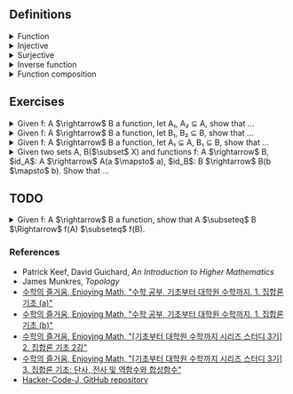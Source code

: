 ## Definitions

<details><summary>Function</summary>

  -  Given two sets A, B, we call $`f : A \rightarrow B`$ is a function, where $`S_f \subseteq A \times B \text{ satisfying for each } a \in A, \text{ there exists } b \in B \text{ uniquely s.t. } (a, b) \in S_f`$. That is, every element of A relates to exactly one element of B.

![image](images/function_diagram.jpg)

  - The domain of $`f`$ is $`Dom(f)=A`$.

  - The codomain of $`f`$ is $`Cdm(f)=B`$.

  - The image$`_{range}`$ of $`f`$ is the set, which is defined as $`Img(f) = f(A) = f[A]`$ </br>
    $`:= \{ b = f(a) | a \in A \}$`$ </br>
    $`= \{ b \in B | \exists a \in A(f(a) = b)\} \subseteq B`$.

  - The inverse$`_{pre}`$ image of $`B_1\subset B`$ under f is the set, which is defined as $`Img^{-1}(f) = f^{-1}(B_1) = f^{-1}[B_1]`$ </br>
    $`:= \{ a \in A | f(a) \in B_1 \} \subseteq A`$ </br>
    $`= \{ a \in A | \exists b \in B_1(b = f(a)) \} \subseteq A`$

    - If there is no element of A whose images lie in $B_1$, $`f^{-1}(B_1) = \emptyset`$.

</details>

<details><summary>Injective</summary>

  - Let f: A $\rightarrow$ B a function, f is one to one if $`f(x_1) = f(x_2)`$ then $`x_1 = x_2 \Leftrightarrow \text{if } x_1 \neq x_2 \text{then } f(x_1) \neq f(x_2)`$.

</details>

<details><summary>Surjective</summary>

  - Let f: A $\rightarrow$ B a function, f is onto if $`\forall b \in B \exists a \in A(f(a) = b)`$.

</details>

<details><summary>Inverse function</summary>

  - Let f: A $\rightarrow$ B a function, which is bijective(one to one, onto). Then we can define $f^{-1}$: B $\rightarrow$ A, called inverse function.  i.e., $`S_{f^{-1}} := \{ (b, a) \in B \times A | f(a) = b \} \subset B \times A`$.

</details>

<details><summary>Function composition</summary>

  - Given two functions f: A $\rightarrow$ B, g: B $\rightarrow$ C, define g $\circ$ f: A $\xrightarrow{f}$ B $\xrightarrow{g}$ C, i.e., (g $\circ$ f)(x) = g(f(x)), $`S_{g \circ f} = \{ (x, g(f(x)) | x \in A \} \subset A \times C`$.

</details>

## Exercises

<details><summary>Given f: A $\rightarrow$ B a function, let A₁, A₂ ⊆ A, show that ...</summary>

  - <details><summary>f(A₁ ∪ A₂) = f(A₁) ∪ f(A₂)</summary>

    $`\begin{flalign}
    \text{Need to show.} &&\\
    f(A_1 \cup A_2) \subseteq f(A_1) \cup f(A_2) \;\; and \;\; f(A_1) \cup f(A_2) \subseteq f(A_1 \cup A_2) &&\\
    &&\\
    \text{Proof.} &&\\
    \text{Recall that } b \in f(A) \Leftrightarrow \exists a \in A(f(a) = b). &&\\
    (\subseteq) &&\\
    \text{Let } b \in f(A_1 \cup A_2). &&\\
    \Leftrightarrow \exists a \in A_1 \cup A_2(f(a) = b) &&\\
    \Leftrightarrow \exists a((a \in A_1 \cup A_2) \land (f(a) = b)) &&\\
    \Leftrightarrow \exists a((a \in A_1 \lor a \in A_2) \land (f(a) = b)) &&\\
    \Leftrightarrow \exists a((a \in A_1 \land (f(a) = b)) \lor (a \in A_2 \land (f(a) = b))) &&\\
    \Rightarrow f(a) \in f(A_1) \lor f(a) \in f(A_2) &&\\
    \Leftrightarrow b \in f(A_1) \cup f(A_2) &&\\
    (\supseteq) &&\\
    \text{Let } b \in f(A_1) \cup f(A_2). &&\\
    \Leftrightarrow b \in f(A_1) \lor b \in f(A_2) &&\\
    \text{(Case 1) } b \in f(A_1) \Rightarrow \exists a_1 \in A_1(f(a_1) = b) &&\\
    \text{(Case 2) } b \in f(A_2) \Rightarrow \exists a_2 \in A_2(f(a_2) = b) &&\\
    \text{That is, } \exists a \in A_1 \cup A_2(f(a) = b). &&\\
    \Leftrightarrow \exists a((a \in A_1 \cup A_2) \land (f(a) = b)) &&\\
    \Rightarrow b \in f(A_1 \cup A_2) &&\\
    \end{flalign}`$

    </details>

  - <details><summary>f(A₁ ∩ A₂) ⊆ f(A₁) ∩ f(A₂)</summary>

    $`\begin{flalign}
    \text{Need to show.} &&\\
    f(A_1 \cap A_2) \subseteq f(A_1) \cap f(A_2) \;\; and \;\; f(A_1) \cap f(A_2) \nsubseteq f(A_1 \cap A_2) &&\\
    &&\\
    \text{Proof 1.} &&\\
    \text{Recall that } b \in f(A) \Leftrightarrow \exists a \in A(f(a) = b). &&\\
    (\subseteq) &&\\
    \text{Let } b \in f(A_1 \cap A_2). &&\\
    \Leftrightarrow \exists a \in A_1 \cap A_2(f(a) = b) &&\\
    \Leftrightarrow \exists a((a \in A_1 \cap A_2) \land (f(a) = b)) &&\\
    \Leftrightarrow \exists a((a \in A_1 \land a \in A_2) \land (f(a) = b)) &&\\
    \Leftrightarrow \exists a((a \in A_1 \land (f(a) = b)) \land (a \in A_2 \land (f(a) = b))) &&\\
    \Rightarrow f(a) \in f(A_1) \land f(a) \in f(A_2) &&\\
    \Rightarrow b \in f(A_1) \cap f(A_2) &&\\
    (\nsupseteq) &&\\
    \text{Counter example. Let } A_1 = \{ 1, 2 \}, A_2 = \{ 2, 3 \}, B = \{ 4, 5 \}, S_f = \{ (1, 4), (2, 5), (3, 4) \}. &&\\
    f(A_1) \cap f(A_2) = \{ 4, 5 \} &&\\
    f(A_1 \cap A_2) = \{ 5 \} &&\\
    &&\\
    \text{Proof 2.} &&\\
    \text{If b ∈ B is in f(A₁ ∩ A₂), then b = f(a) for some a ∈ A₁ ∩ A₂.} &&\\
    \text{Since a ∈ A₁ ∩ A₂, a is in both A₁ and A₂.} &&\\
    \text{Therefore, b = f(a) is in both f(A₁) and f(A₂), that is, b ∈ f(A₁) ∩ f(A₂).} &&\\
    \end{flalign}`$

    </details>

</details>

<details><summary>Given f: A $\rightarrow$ B a function, let B₁, B₂ ⊆ B, show that ...</summary>

  - <details><summary>$f^{-1}$(B₁ ∪ B₂) = $f^{-1}$(B₁) ∪ $f^{-1}$(B₂)</summary>

    $`\begin{flalign}
    \text{Need to show.} &&\\
    f^{-1}(B_1 \cup B_2) \subseteq f^{-1}(B_1) \cup f^{-1}(B_2) \;\; and \;\; f^{-1}(B_1) \cup f^{-1}(B_2) \subseteq f^{-1}(B_1 \cup B_2) &&\\
    &&\\
    \text{Proof.} &&\\
    \text{Recall that } a \in f^{-1}(B) \Leftrightarrow f(a) \in B. &&\\
    (\subseteq, \supseteq) &&\\
    \text{Let } a \in f^{-1}(B_1 \cup B_2). &&\\
    \Leftrightarrow f(a) \in B_1 \cup B_2 &&\\
    \Leftrightarrow f(a) \in B_1 \lor f(a) \in B_2 &&\\
    \Leftrightarrow a \in f^{-1}(B_1) \lor a \in f^{-1}(B_2) &&\\
    \Leftrightarrow a \in f^{-1}(B_1) \cup f^{-1}(B_2) &&\\
    \end{flalign}`$

    </details>

  - <details><summary>$f^{-1}$(B₁ ∩ B₂) = $f^{-1}$(B₁) ∩ $f^{-1}$(B₂)</summary>

    $`\begin{flalign}
    \text{Need to show.} &&\\
    f^{-1}(B_1 \cap B_2) \subseteq f^{-1}(B_1) \cap f^{-1}(B_2) \;\; and \;\; f^{-1}(B_1) \cap f^{-1}(B_2) \subseteq f^{-1}(B_1 \cap B_2) &&\\
    \text{Proof.} &&\\
    \text{Recall that } a \in f^{-1}(B) \Leftrightarrow f(a) \in B. &&\\
    (\subseteq, \supseteq) &&\\
    \text{Let } a \in f^{-1}(B_1 \cap B_2). &&\\
    \Leftrightarrow f(a) \in B_1 \cap B_2 &&\\
    \Leftrightarrow f(a) \in B_1 \land f(a) \in B_2 &&\\
    \Leftrightarrow a \in f^{-1}(B_1) \land a \in f^{-1}(B_2) &&\\
    \Leftrightarrow a \in f^{-1}(B_1) \cap f^{-1}(B_2) &&\\
    \end{flalign}`$

    </details>

  </details>

<details><summary>Given f: A $\rightarrow$ B a function, let A₁ ⊆ A, B₁ ⊆ B, show that ...</summary>

  - <details><summary>$f(f^{-1}(B_1)) \subseteq B_1$</summary>

    $`\begin{flalign}
    \text{Proof.} &&\\
    \text{Let } b \in f(f^{-1}(B_1)). &&\\
    \Leftrightarrow \exists a \in f^{-1}(B_1)(b = f(a)) &&\\
    \Leftrightarrow \exists a (a \in f^{-1}(B_1) \land b = f(a)) &&\\
    \text{Since } a \in f^{-1}B_1, f(a) \in B_1. &&\\
    \Rightarrow b \in B_1
    \end{flalign}`$

    </details>

  - <details><summary>$f^{-1}(f(A_1)) \supseteq A_1$</summary>

    $`\begin{flalign}
    \text{Proof.} &&\\
    \text{Recall that } &&\\
    \quad f^{-1}(B_1)    := \{ a \in A | f(a) \in B_1 \}, &&\\
    \quad f(A_1)         := \{ f(a) \in B | a \in A_1 \}, &&\\
    \quad f(f^{-1}(B_1)) := \{ f(a) \in B | a \in f^{-1}(B_1) \}, &&\\
    \quad f^{-1}(f(A_1)) := \{ a \in A | f(a) \in f(A_1) \}. &&\\
    \text{Let } a \in A_1. &&\\
    \Rightarrow f(a) \in f(A_1) &&\\
    \Rightarrow a \in f^{−1}(f(A_1)) \text{ (by the definition of the preimage)} &&\\
    \end{flalign}`$

    </details>

  - <details><summary>$f(f^{-1}(B_1)) \nsupseteq B_1$</summary>

    $`\begin{flalign}
    \text{Proof.} &&\\
    \text{Suppose that } b \in B_1, \text{but } b \notin f(A). &&\\
    \text{Then, } b \notin f(f^{-1}(B_1)) \text{ since there is no element in } f^{-1}(B_1) \text{ such that } f(a) = b. &&\\
    \end{flalign}`$

    </details>

  - <details><summary>$f^{-1}(f(A_1)) \nsubseteq A_1$</summary>

    $`\begin{flalign}
    \text{Proof.} &&\\
    \text{Suppose that } a \in A_1^{\complement}, a \in A, f(a) \in f(A_1). &&\\
    \text{Then, } a \in f^{-1}(f(A_1)), \text{but } a \notin A_1. &&\\
    \end{flalign}`$

    </details>

</details>

<details><summary>Given two sets A, B($\subset$ X) and functions f: A $\rightarrow$ B, $id_A$: A $\rightarrow$ A(a $\mapsto$ a), $id_B$: B $\rightarrow$ B(b $\mapsto$ b). Show that ...</summary>

  - <details><summary>f is one to one if and only if there exists g: B $\rightarrow$ A such that g $\circ$ f = $id_A$.</summary>

    $`\begin{flalign}
    \text{Proof.} &&\\
    (\Rightarrow) &&\\
    \text{Pick any } p \in A. &&\\
    \text{Define } g(=g_p): B \rightarrow A, \begin{cases}
      b \mapsto a \text{ if }b \in img(f)(\Leftrightarrow \text{there exists unique } a \in A \text{ such that } b = f(a)) \\
      b \mapsto p \text{ if } b \notin img(f) \\
    \end{cases} &&\\
    \text{Then g is well-defined.} &&\\
    &&\\
    (\Leftarrow) &&\\
    \text{Suppose that } g: B \rightarrow A \text{ and } g \circ f = id_A. &&\\
    \text{If } f(a_1) = f(a_2) \in f(A) \subseteq B \text{ then, } g(f(a_1)) = g(f(a_2)). &&\\
    \text{Therefore } a_1 = a_2 \text{ for any } a_1, a_2 \in A.
    \end{flalign}`$

    </details>

  - <details><summary>f is onto if and only if there exists g: B $\rightarrow$ A such that f $\circ$ g = $id_B$.</summary>
  
    </details>

</details>

## TODO

<details><summary>Given f: A $\rightarrow$ B a function, show that A $\subseteq$ B $\Rightarrow$ f(A) $\subseteq$ f(B).</summary>

</details>

### References

- Patrick Keef, David Guichard, *An Introduction to Higher Mathematics*
- James Munkres, *Topology*
- [수학의 즐거움, Enjoying Math, "수학 공부, 기초부터 대학원 수학까지, 1. 집합론 기초 (a)"](https://youtu.be/9HUk8zays2E?feature=shared)
- [수학의 즐거움, Enjoying Math, "수학 공부, 기초부터 대학원 수학까지, 1. 집합론 기초 (b)"](https://youtu.be/k53Sr9Q9NR8?feature=shared)
- [수학의 즐거움, Enjoying Math, "\[기초부터 대학원 수학까지 시리즈 스터디 3기\] 2. 집합론 기초 2강"](https://youtu.be/PPYhmRwbEno?feature=shared)
- [수학의 즐거움, Enjoying Math, "\[기초부터 대학원 수학까지 시리즈 스터디 3기\] 3. 집합론 기초: 단사, 전사 및 역함수와 합성함수"](https://youtu.be/YJWaI8RW_zE?feature=shared)
- [Hacker-Code-J, GitHub repository](https://github.com/Hacker-Code-J/Modern-Mathematics/blob/main/grad-math-mini/grad-math-mini-1.pdf)
